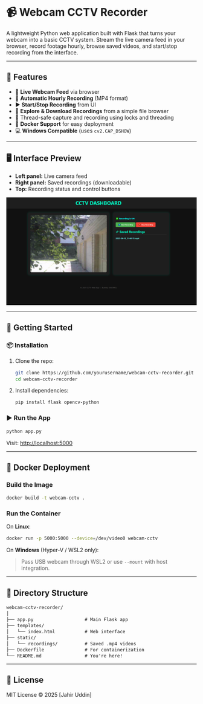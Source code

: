 
# 📹 Webcam CCTV Recorder

A lightweight Python web application built with Flask that turns your webcam into a basic CCTV system. Stream the live camera feed in your browser, record footage hourly, browse saved videos, and start/stop recording from the interface.

---

## 🔧 Features

- 🔴 **Live Webcam Feed** via browser
- 📁 **Automatic Hourly Recording** (MP4 format)
- ▶️ **Start/Stop Recording** from UI
- 📂 **Explore & Download Recordings** from a simple file browser
- 🧵 Thread-safe capture and recording using locks and threading
- 🐳 **Docker Support** for easy deployment
- 💻 **Windows Compatible** (uses `cv2.CAP_DSHOW`)

---

## 🖥️ Interface Preview

- **Left panel:** Live camera feed
- **Right panel:** Saved recordings (downloadable)
- **Top:** Recording status and control buttons

![alt text](image.png)

---

## 🚀 Getting Started

### 📦 Installation

1. Clone the repo:

   ```bash
   git clone https://github.com/yourusername/webcam-cctv-recorder.git
   cd webcam-cctv-recorder
   ```

2. Install dependencies:

   ```bash
   pip install flask opencv-python
   ```

### ▶️ Run the App

```bash
python app.py
```

Visit: [http://localhost:5000](http://localhost:5000)

---

## 🐳 Docker Deployment

### Build the Image

```bash
docker build -t webcam-cctv .
```

### Run the Container

On **Linux**:

```bash
docker run -p 5000:5000 --device=/dev/video0 webcam-cctv
```

On **Windows** (Hyper-V / WSL2 only):

> Pass USB webcam through WSL2 or use `--mount` with host integration.

---

## 📂 Directory Structure

```
webcam-cctv-recorder/
│
├── app.py                   # Main Flask app
├── templates/
│   └── index.html           # Web interface
├── static/
│   └── recordings/          # Saved .mp4 videos
├── Dockerfile               # For containerization
└── README.md                # You're here!
```

---

## 📃 License

MIT License © 2025 [Jahir Uddin]
